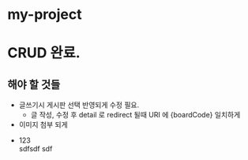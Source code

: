 # my-project

# CRUD 완료.

## 해야 할 것들
- 글쓰기시 게시판 선택 반영되게 수정 필요.
  - 글 작성, 수정 후 detail 로 redirect 될때 URI 에 {boardCode} 일치하게
- 이미지 첨부 되게
<ul>
  <li>123</li>
  sdfsdf
  sdf
  </ul>
